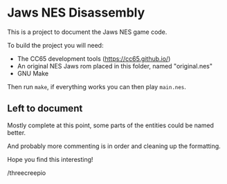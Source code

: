 Jaws NES Disassembly
====================

This is a project to document the Jaws NES game code.

To build the project you will need:
 - The CC65 development tools (https://cc65.github.io/)
 - An original NES Jaws rom placed in this folder, named "original.nes"
 - GNU Make

Then run `make`, if everything works you can then play `main.nes`.

Left to document
----------------

Mostly complete at this point, some parts of the entities could be named better.

And probably more commenting is in order and cleaning up the formatting.

Hope you find this interesting!

/threecreepio
